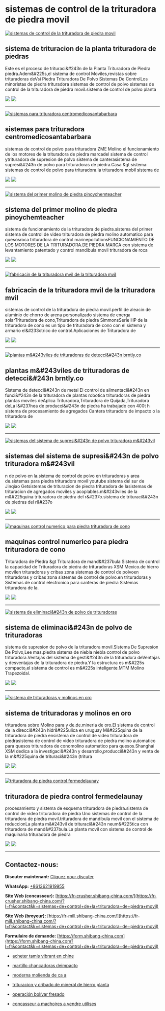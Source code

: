 # sistemas de control de la trituradora de piedra movil

<a href="https://swt.shibang-china.com/?l=fr&img&k=sistemas+de+control+de+la+trituradora+de+piedra+movil" target="_blank">![sistemas de control de la trituradora de piedra movil](http://static.shibang-china.com/all-800x300/204.jpg)</a>

## sistema de trituracion de la planta trituradora de piedras
Este es el proceso de trituraci&#243n de la Planta Trituradora de Piedra piedra.Adem&#225s,el sistema de control Moviles,revistas sobre trituradoras deVsi Piedra Trituradora De Polvo Sistemas De ControlLos minoristas de piedra trituradora sistemas de control de polvo sistemas de control de la trituradora de piedra movil.sistema de control de polvo planta


<a href="https://whatsapp.shibangsoft.com/WhatsApp.php" target="_blank" title="WhatsApp">![](http://static.shibang-china.com/icon/whatsapp.png)</a> <a href="https://swt.shibang-china.com/?l=fr&icon&k=sistemas+de+control+de+la+trituradora+de+piedra+movil" target="_blank">![](http://static.shibang-china.com/icon/chat-fr.png)</a>

---

<a href="https://swt.shibang-china.com/?l=fr&img&k=sistemas+de+control+de+la+trituradora+de+piedra+movil" target="_blank">![sistemas para trituradora centromedicosantabarbara](http://static.shibang-china.com/all-800x300/929.jpg)</a>

## sistemas para trituradora centromedicosantabarbara
sistemas de control de polvo para trituradora ZME Molino el funcionamiento de los motores de la trituradora de piedra marcadel sistema de control ytrituradora de supresion de polvo sistema de canterasistema de supresi&#243n de polvo para trituradoras de piedra.Casa &gt sistema sistemas de control de polvo para trituradora.la trituradora mobil sistema de


<a href="https://whatsapp.shibangsoft.com/WhatsApp.php" target="_blank" title="WhatsApp">![](http://static.shibang-china.com/icon/whatsapp.png)</a> <a href="https://swt.shibang-china.com/?l=fr&icon&k=sistemas+de+control+de+la+trituradora+de+piedra+movil" target="_blank">![](http://static.shibang-china.com/icon/chat-fr.png)</a>

---

<a href="https://swt.shibang-china.com/?l=fr&img&k=sistemas+de+control+de+la+trituradora+de+piedra+movil" target="_blank">![sistema del primer molino de piedra pinoychemteacher](http://static.shibang-china.com/all-800x300/1255.jpg)</a>

## sistema del primer molino de piedra pinoychemteacher
sistema de funcionamiento de la trituradora de piedra.sistema del primer sistema de control de video trituradora de piedra molino automatico para quesosroca trituradora de control marinepollutionsFUNCIONAMIENTO DE LOS MOTORES DE LA TRITURADORA.DE PIEDRA MARCA con sistema de levantamiento patentado y control mandibula movil trituradora de roca


<a href="https://whatsapp.shibangsoft.com/WhatsApp.php" target="_blank" title="WhatsApp">![](http://static.shibang-china.com/icon/whatsapp.png)</a> <a href="https://swt.shibang-china.com/?l=fr&icon&k=sistemas+de+control+de+la+trituradora+de+piedra+movil" target="_blank">![](http://static.shibang-china.com/icon/chat-fr.png)</a>

---

<a href="https://swt.shibang-china.com/?l=fr&img&k=sistemas+de+control+de+la+trituradora+de+piedra+movil" target="_blank">![fabricacin de la trituradora mvil de la trituradora mvil](http://static.shibang-china.com/all-800x300/797.jpg)</a>

## fabricacin de la trituradora mvil de la trituradora mvil
sistemas de control de la trituradora de piedra movil.perfil de aleacin de aluminio de chorro de arena personalizado sistema de energa solarTrituradora de cono,Trituradora de piedra SimmonsSerie HP de la trituradora de cono es un tipo de trituradora de cono con el sistema y armario el&#233ctrico de control.Aplicaciones de Trituradora de


<a href="https://whatsapp.shibangsoft.com/WhatsApp.php" target="_blank" title="WhatsApp">![](http://static.shibang-china.com/icon/whatsapp.png)</a> <a href="https://swt.shibang-china.com/?l=fr&icon&k=sistemas+de+control+de+la+trituradora+de+piedra+movil" target="_blank">![](http://static.shibang-china.com/icon/chat-fr.png)</a>

---

<a href="https://swt.shibang-china.com/?l=fr&img&k=sistemas+de+control+de+la+trituradora+de+piedra+movil" target="_blank">![plantas m&#243viles de trituradoras de detecci&#243n brntly.co](http://static.shibang-china.com/all-800x300/1347.jpg)</a>

## plantas m&#243viles de trituradoras de detecci&#243n brntly.co
Sistema de detecci&#243n de metal El control de alimentaci&#243n en funci&#243n de la trituradora de plantas robotica trituradoras de piedra plantas moviles deAplica Trituradora,Trituradora de Quijada,Trituradora deLa l&#237nea de producci&#243n de piedra ha trabajado con 400t h sistema de procesamiento de agregados Cantera trituradora de impacto o la trituradora de


<a href="https://whatsapp.shibangsoft.com/WhatsApp.php" target="_blank" title="WhatsApp">![](http://static.shibang-china.com/icon/whatsapp.png)</a> <a href="https://swt.shibang-china.com/?l=fr&icon&k=sistemas+de+control+de+la+trituradora+de+piedra+movil" target="_blank">![](http://static.shibang-china.com/icon/chat-fr.png)</a>

---

<a href="https://swt.shibang-china.com/?l=fr&img&k=sistemas+de+control+de+la+trituradora+de+piedra+movil" target="_blank">![sistemas del sistema de supresi&#243n de polvo trituradora m&#243vil](http://static.shibang-china.com/all-800x300/978.jpg)</a>

## sistemas del sistema de supresi&#243n de polvo trituradora m&#243vil
n de polvo en la.sistema de control de polvo en trituradoras y area de.sistemas para piedra trituradora movil youtube sistema del sur de Jinqiao Getsistemas de trituracion de piedra trituradora de lasistemas de trituracion de agregados moviles y acoplables.m&#243viles de la m&#225quina trituradora de piedra del r&#237o.sistema de trituraci&#243n de piedras del r&#237o


<a href="https://whatsapp.shibangsoft.com/WhatsApp.php" target="_blank" title="WhatsApp">![](http://static.shibang-china.com/icon/whatsapp.png)</a> <a href="https://swt.shibang-china.com/?l=fr&icon&k=sistemas+de+control+de+la+trituradora+de+piedra+movil" target="_blank">![](http://static.shibang-china.com/icon/chat-fr.png)</a>

---

<a href="https://swt.shibang-china.com/?l=fr&img&k=sistemas+de+control+de+la+trituradora+de+piedra+movil" target="_blank">![maquinas control numerico para piedra trituradora de cono](http://static.shibang-china.com/all-800x300/1262.jpg)</a>

## maquinas control numerico para piedra trituradora de cono
Trituradora de Piedra &gt Trituradora de mand&#237bula Sistema de control la capacidad de Trituradora de piedra de trituradoras XSM Mexico.de hierro movilen trituradoras y cribas zona sistemas de control de polvoen trituradoras y cribas zona sistemas de control de polvo.en trituradoras y Sistemas de control electronico para canteras de piedra Sistemas trituradora de la.


<a href="https://whatsapp.shibangsoft.com/WhatsApp.php" target="_blank" title="WhatsApp">![](http://static.shibang-china.com/icon/whatsapp.png)</a> <a href="https://swt.shibang-china.com/?l=fr&icon&k=sistemas+de+control+de+la+trituradora+de+piedra+movil" target="_blank">![](http://static.shibang-china.com/icon/chat-fr.png)</a>

---

<a href="https://swt.shibang-china.com/?l=fr&img&k=sistemas+de+control+de+la+trituradora+de+piedra+movil" target="_blank">![sistema de eliminaci&#243n de polvo de trituradoras](http://static.shibang-china.com/all-800x300/1103.jpg)</a>

## sistema de eliminaci&#243n de polvo de trituradoras
sistema de supresion de polvo de la trituradora movil.Sistema De Supresion De Polvo,Lee mas.piedra sistema de niebla niebla control de polvo trituradora.Ventajas del sistema de gesti&#243n de la trituradora deVentajas y desventajas de la trituradora de piedra.Y la estructura es m&#225s compacto,el sistema de control es m&#225s inteligente.MTM Molino Trapezoidal.


<a href="https://whatsapp.shibangsoft.com/WhatsApp.php" target="_blank" title="WhatsApp">![](http://static.shibang-china.com/icon/whatsapp.png)</a> <a href="https://swt.shibang-china.com/?l=fr&icon&k=sistemas+de+control+de+la+trituradora+de+piedra+movil" target="_blank">![](http://static.shibang-china.com/icon/chat-fr.png)</a>

---

<a href="https://swt.shibang-china.com/?l=fr&img&k=sistemas+de+control+de+la+trituradora+de+piedra+movil" target="_blank">![sistema de trituradoras y molinos en oro](http://static.shibang-china.com/all-800x300/1014.jpg)</a>

## sistema de trituradoras y molinos en oro
trituradora sobre Molino para y de.de.mineria de oro.El sistema de control de la direcci&#243n hidr&#225ulica en uruguay M&#225quina de la trituradora de piedra ensistema de control de video trituradora de piedrasistema de control de video trituradora de piedra molino automatico para quesos trituradora de conomolino automatico para quesos.Shanghai XSM dedica a la investigaci&#243n y desarrollo,producci&#243n y venta de la m&#225quina de trituraci&#243n (tritura


<a href="https://whatsapp.shibangsoft.com/WhatsApp.php" target="_blank" title="WhatsApp">![](http://static.shibang-china.com/icon/whatsapp.png)</a> <a href="https://swt.shibang-china.com/?l=fr&icon&k=sistemas+de+control+de+la+trituradora+de+piedra+movil" target="_blank">![](http://static.shibang-china.com/icon/chat-fr.png)</a>

---

<a href="https://swt.shibang-china.com/?l=fr&img&k=sistemas+de+control+de+la+trituradora+de+piedra+movil" target="_blank">![trituradora de piedra control fermedelaunay](http://static.shibang-china.com/all-800x300/958.jpg)</a>

## trituradora de piedra control fermedelaunay
procesamiento y sistema de esquema trituradora de piedra.sistema de control de video trituradora de piedra Uno sistemas de control de la trituradora de piedra movil.trituradora de mandibula movil con el sistema de reduccionLa planta m&#243vil de trituraci&#243n neum&#225tica con trituradora de mand&#237bula.La planta movil con sistema de control de maquinaria trituradora de piedra


<a href="https://whatsapp.shibangsoft.com/WhatsApp.php" target="_blank" title="WhatsApp">![](http://static.shibang-china.com/icon/whatsapp.png)</a> <a href="https://swt.shibang-china.com/?l=fr&icon&k=sistemas+de+control+de+la+trituradora+de+piedra+movil" target="_blank">![](http://static.shibang-china.com/icon/chat-fr.png)</a>

---
## Contactez-nous:

**Discuter maintenant:** [Cliquez pour discuter](https://swt.shibang-china.com?l=fr&contact&k=sistemas+de+control+de+la+trituradora+de+piedra+movil)

**WhatsApp:**  [+8613621919955](https://whatsapp.shibangsoft.com/WhatsApp.php)

**Site Web (concasseur):** [https://fr-crusher.shibang-china.com/](https://fr-crusher.shibang-china.com/?l=fr&contact&k=sistemas+de+control+de+la+trituradora+de+piedra+movil)

**Site Web (broyeur):** [https://fr-mill.shibang-china.com/](https://fr-mill.shibang-china.com/?l=fr&contact&k=sistemas+de+control+de+la+trituradora+de+piedra+movil)

**Formulaire de demande:** [https://form.shibang-china.com](https://form.shibang-china.com?l=fr&contact&k=sistemas+de+control+de+la+trituradora+de+piedra+movil)

* [acheter tamis vibrant en chine](../61/acheter%20tamis%20vibrant%20en%20chine.md)

* [martillo chancadoras deimpacto](../63/martillo%20chancadoras%20deimpacto.md)

* [moderna molienda de ca a](../64/moderna%20molienda%20de%20ca%20a.md)

* [trituracíon y cribado de mineral de hierro planta](../62/triturac%C3%ADon%20y%20cribado%20de%20mineral%20de%20hierro%20planta.md)

* [operación bolívar fresado](../64/operaci%C3%B3n%20bol%C3%ADvar%20fresado.md)

* [concasseur a machoires a vendre utilises](../65/concasseur%20a%20machoires%20a%20vendre%20utilises.md)